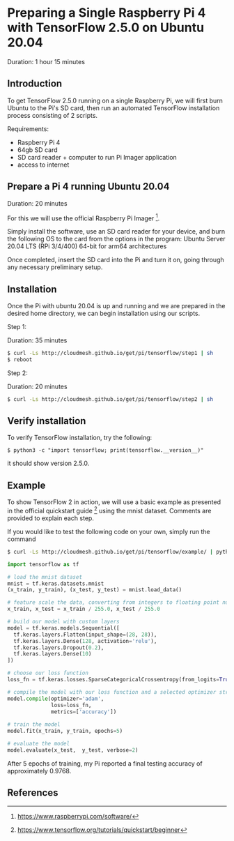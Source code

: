 # Preparing a Single Raspberry Pi 4 with TensorFlow 2.5.0 on Ubuntu 20.04

Duration: 1 hour 15 minutes

## Introduction
To get TensorFlow 2.5.0 running on a single Raspberry Pi, we will first burn Ubuntu to the Pi's SD card, then run an automated TensorFlow installation process consisting of 2 scripts.

Requirements:
- Raspberry Pi 4
- 64gb SD card
- SD card reader + computer to run Pi Imager application
- access to internet

## Prepare a Pi 4 running Ubuntu 20.04

Duration: 20 minutes

For this we will use the official Raspberry Pi Imager [^ref1].

Simply install the software, use an SD card reader for your device, and burn the following OS to the card from the options in the program:
Ubuntu Server 20.04 LTS (RPi 3/4/400) 64-bit for arm64 architectures

Once completed, insert the SD card into the Pi and turn it on, going through any necessary preliminary setup.

## Installation

Once the Pi with ubuntu 20.04 is up and running and we are prepared in the desired home directory, we can begin installation using our scripts.

Step 1:

Duration: 35 minutes

```bash
$ curl -Ls http://cloudmesh.github.io/get/pi/tensorflow/step1 | sh
$ reboot
```

Step 2:

Duration: 20 minutes

```bash
$ curl -Ls http://cloudmesh.github.io/get/pi/tensorflow/step2 | sh
```

## Verify installation
To verify TensorFlow installation, try the following:

```
$ python3 -c "import tensorflow; print(tensorflow.__version__)"
```

it should show version 2.5.0.

## Example

To show TensorFlow 2 in action, we will use a basic example as presented in the official quickstart guide [^ref2] using the mnist dataset. Comments are provided to explain each step.

If you would like to test the following code on your own, simply run the command

```bash
$ curl -Ls http://cloudmesh.github.io/get/pi/tensorflow/example/ | python3
```


```python
import tensorflow as tf

# load the mnist dataset
mnist = tf.keras.datasets.mnist
(x_train, y_train), (x_test, y_test) = mnist.load_data()

# feature scale the data, converting from integers to floating point numbers
x_train, x_test = x_train / 255.0, x_test / 255.0

# build our model with custom layers
model = tf.keras.models.Sequential([
  tf.keras.layers.Flatten(input_shape=(28, 28)),
  tf.keras.layers.Dense(128, activation='relu'),
  tf.keras.layers.Dropout(0.2),
  tf.keras.layers.Dense(10)
])

# choose our loss function
loss_fn = tf.keras.losses.SparseCategoricalCrossentropy(from_logits=True)

# compile the model with our loss function and a selected optimizer strategy
model.compile(optimizer='adam',
              loss=loss_fn,
              metrics=['accuracy'])
              
# train the model
model.fit(x_train, y_train, epochs=5)

# evaluate the model
model.evaluate(x_test,  y_test, verbose=2)
```

After 5 epochs of training, my Pi reported a final testing accuracy of approximately 0.9768.

## References
[^ref1]: https://www.raspberrypi.com/software/
[^ref2]: https://www.tensorflow.org/tutorials/quickstart/beginner
